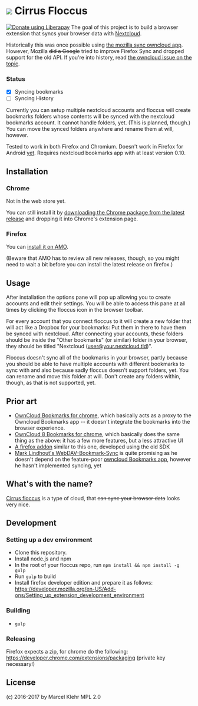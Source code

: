 # ![](https://raw.githubusercontent.com/marcelklehr/floccus/master/icons/logo.png) Cirrus Floccus
<a href="https://liberapay.com/marcelklehr/donate"><img alt="Donate using Liberapay" src="https://liberapay.com/assets/widgets/donate.svg"></a>
The goal of this project is to build a browser extension that syncs your browser data with [Nextcloud](http://nextcloud.com).

Historically this was once possible using [the mozilla sync owncloud app](https://github.com/owncloudarchive/mozilla_sync). However, Mozilla <del>did a Google</del> tried to improve Firefox Sync and dropped support for the old API. If you're into history, read [the owncloud issue on the topic](https://github.com/owncloudarchive/mozilla_sync/issues/33).

### Status
 - [x] Syncing bookmarks
 - [ ] Syncing History

Currently you can setup multiple nextcloud accounts and floccus will create bookmarks folders whose contents will be synced with the nextcloud bookmarks account. It cannot handle folders, yet. (This is planned, though.) You can move the synced folders anywhere and rename them at will, however.

Tested to work in both Firefox and Chromium. Doesn't work in Firefox for Android [yet](https://developer.mozilla.org/en-US/Add-ons/WebExtensions/API/bookmarks#Browser_compatibility). Requires nextcloud bookmarks app with at least version 0.10.

## Installation

### Chrome
Not in the web store yet.

You can still install it by [downloading the Chrome package from the latest release](https://github.com/marcelklehr/floccus/releases/) and dropping it into Chrome's extension page.

### Firefox
You can [install it on AMO](https://addons.mozilla.org/en-US/firefox/addon/floccus/).

(Beware that AMO has to review all new releases, though, so you might need to wait a bit before you can install the latest release on firefox.)

## Usage
After installation the options pane will pop up allowing you to create accounts and edit their settings. You will be able to access this pane at all times by clicking the floccus icon in the browser toolbar.

For every account that you connect floccus to it will create a new folder that will act like a Dropbox for your bookmarks: Put them in there to have them be synced with nextcloud. After connecting your accounts, these folders should be inside the "Other bookmarks" (or similar) folder in your browser, they should be titled "Nextcloud (user@your.nextcloud.tld)".

Floccus doesn't sync all of the bookmarks in your browser, partly because you should be able to have multiple accounts with different bookmarks to sync with and also because sadly floccus doesn't support folders, yet. You can rename and move this folder at will. Don't create any folders within, though, as that is not supported, yet.

## Prior art
 * [OwnCloud Bookmarks for chrome](https://chrome.google.com/webstore/detail/owncloud-bookmarks/eomolhpeokmbnincelpkagpapjpeeckc?hl=en-US), which basically acts as a proxy to the Owncloud Bookmarks app -- it doesn't integrate the bookmarks into the browser experience.
 * [OwnCloud 8 Bookmarks for chrome](https://chrome.google.com/webstore/detail/owncloud-8-bookmarks/efdanaldnkagmbmcngfpnjfgmgjhbjhm?hl=en-US), which basically does the same thing as the above: it has a few more features, but a less attractive UI
 * [A firefox addon](https://github.com/mjanser/firefox-addon-owncloud-bookmarks) similar to this one, developed using the old SDK
 * [Mark Lindhout's WebDAV-Bookmark-Sync](https://github.com/marklindhout/WebDAV-Bookmark-Sync) is quite promising as he doesn't depend on the feature-poor [owncloud Bookmarks app](https://github.com/owncloud/bookmarks), however he hasn't implemented syncing, yet

## What's with the name?
[Cirrus floccus](https://en.wikipedia.org/wiki/Cirrus_floccus) is a type of cloud, that <del>can sync your browser data</del> looks very nice.

## Development
### Setting up a dev environment
 * Clone this repository.
 * Install node.js and npm
 * In the root of your floccus repo, run `npm install && npm install -g gulp`
 * Run `gulp` to build
 * Install firefox developer edition and prepare it as follows: https://developer.mozilla.org/en-US/Add-ons/Setting_up_extension_development_environment

### Building
* `gulp`

### Releasing
Firefox expects a zip, for chrome do the following: https://developer.chrome.com/extensions/packaging (private key necessary!)

## License
(c) 2016-2017 by Marcel Klehr
MPL 2.0

